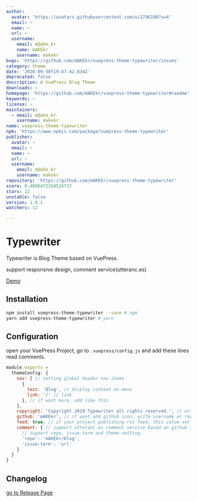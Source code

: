 ```yaml
---
author:
  avatar: 'https://avatars.githubusercontent.com/u/2796198?v=4'
  email: ~
  name: ~
  url: ~
  username:
    email: m@ake.kr
    name: mAKEkr
    username: makekr
bugs: 'https://github.com/mAKEkr/vuepress-theme-typewriter/issues'
category: theme
date: '2020-09-30T19:47:42.834Z'
deprecated: false
description: A VuePress Blog Theme
downloads: ~
homepage: 'https://github.com/mAKEkr/vuepress-theme-typewriter#readme'
keywords: ~
license: ~
maintainers:
  - email: m@ake.kr
    username: makekr
name: vuepress-theme-typewriter
npm: 'https://www.npmjs.com/package/vuepress-theme-typewriter'
publisher:
  avatar: ~
  email: ~
  name: ~
  url: ~
  username:
    email: m@ake.kr
    username: makekr
repository: 'https://github.com/mAKEkr/vuepress-theme-typewriter'
score: 0.4096472260524737
stars: 12
unstable: false
version: 1.0.1
watchers: 12

---
```


# Typewriter
Typewriter is Blog Theme based on VuePress.

support responsive design, comment service(utteranc.es)

[Demo](https://ake.kr/)

## Installation

``` bash
npm install vuepress-theme-typewriter --save # npm
yarn add vuepress-theme-typewriter # yarn
```

## Configuration

open your VuePress Project, go to `.vuepress/config.js` and add these lines read comments.
``` javascript
module.exports =
  themeConfig: {
    nav: [ // setting global header nav items
      {
        text: 'Blog', // display context on menu
        link: '/' // link
      }, // if want more, add like this
    ],
    copyright: 'Copyright 2019 Typewriter all rights reserved.', // write copyright on layour footer.
    github: 'mAKEkr', // if want add github icon, write username or repository id(example, mAKEkr or mAKEkr/vuepress-theme-typewriter)
    feed: true, // if your project publishing rss feed, this value set to true. add links on footer.
    comment: { // support utteranc.es comment service based on github issue. if this value(comment) dosen't exists, theme is considered unavailable for comment service.
      // support repo, issue-term and theme setting.
      'repo': 'mAKEkr/blog', 
      'issue-term': 'url'
    }
  }
}

```

## Changelog
[go to Release Page](https://github.com/mAKEkr/vuepress-theme-typewriter/releases)